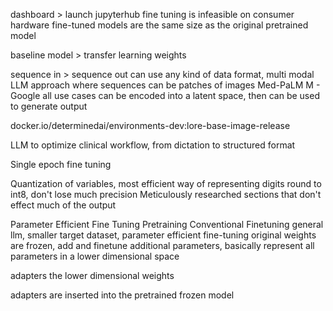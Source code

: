 dashboard > launch jupyterhub
fine tuning is infeasible on consumer hardware
fine-tuned models are the same size as the original pretrained model


baseline model > transfer learning weights

sequence in > sequence out
can use any kind of data format, multi modal LLM approach
where sequences can be patches of images
Med-PaLM M - Google
all use cases can be encoded into a latent space, then can be used to generate output


docker.io/determinedai/environments-dev:lore-base-image-release

LLM to optimize clinical workflow, from dictation to structured format


Single epoch fine tuning 

Quantization of variables, most efficient way of representing digits
round to int8, don't lose much precision
Meticulously researched sections that don't effect much of the output

Parameter Efficient Fine Tuning
Pretraining
Conventional Finetuning
general llm, smaller target dataset, 
parameter efficient fine-tuning original weights are frozen, add and finetune additional parameters, basically represent all parameters in a lower dimensional space

adapters
the lower dimensional weights 

adapters are inserted into the pretrained frozen model
